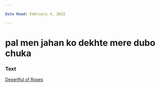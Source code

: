 ```yaml
---

Date Read: February 4, 2022

---
```


# pal men jahan ko dekhte mere dubo chuka

### Text
[Desertful of Roses](http://www.columbia.edu/itc/mealac/pritchett/00garden/00c/0100/index_0100.html)

